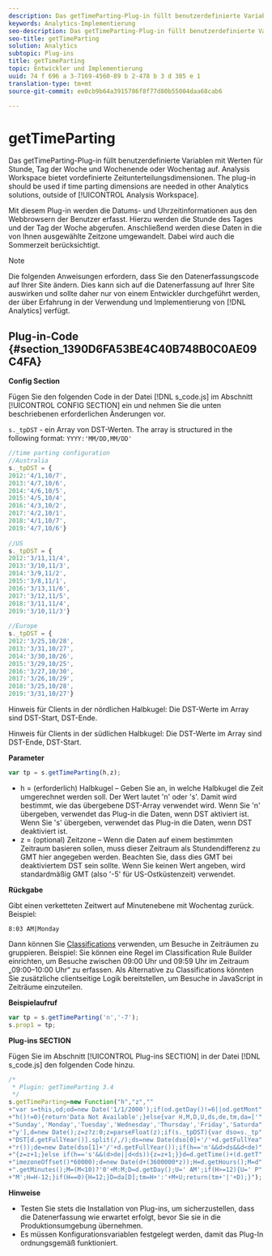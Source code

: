 ```yaml
---
description: Das getTimeParting-Plug-in füllt benutzerdefinierte Variablen mit Werten für Stunde, Tag der Woche und Wochenende oder Wochentag auf. Analysis Workspace bietet vordefinierte Zeitunterteilungsdimensionen. Das Plug-in sollte verwendet werden, wenn Zeitunterteilungsdimensionen in anderen Analytics-Lösungen außerhalb von Analysis Workspace benötigt werden.
keywords: Analytics-Implementierung
seo-description: Das getTimeParting-Plug-in füllt benutzerdefinierte Variablen mit Werten für Stunde, Tag der Woche und Wochenende oder Wochentag auf. Analysis Workspace bietet vordefinierte Zeitunterteilungsdimensionen. Das Plug-in sollte verwendet werden, wenn Zeitunterteilungsdimensionen in anderen Analytics-Lösungen außerhalb von Analysis Workspace benötigt werden.
seo-title: getTimeParting
solution: Analytics
subtopic: Plug-ins
title: getTimeParting
topic: Entwickler und Implementierung
uuid: 74 f 696 a 3-7169-4560-89 b 2-478 b 3 d 385 e 1
translation-type: tm+mt
source-git-commit: ee0cb9b64a3915786f8f77d80b55004daa68cab6

---
```



# getTimeParting

Das getTimeParting-Plug-in füllt benutzerdefinierte Variablen mit Werten für Stunde, Tag der Woche und Wochenende oder Wochentag auf. Analysis Workspace bietet vordefinierte Zeitunterteilungsdimensionen. The plug-in should be used if time parting dimensions are needed in other Analytics solutions, outside of [!UICONTROL Analysis Workspace].

Mit diesem Plug-in werden die Datums- und Uhrzeitinformationen aus den Webbrowsern der Benutzer erfasst. Hierzu werden die Stunde des Tages und der Tag der Woche abgerufen. Anschließend werden diese Daten in die von Ihnen ausgewählte Zeitzone umgewandelt. Dabei wird auch die Sommerzeit berücksichtigt.

>[!NOTE]
>
>Die folgenden Anweisungen erfordern, dass Sie den Datenerfassungscode auf Ihrer Site ändern. Dies kann sich auf die Datenerfassung auf Ihrer Site auswirken und sollte daher nur von einem Entwickler durchgeführt werden, der über Erfahrung in der Verwendung und Implementierung von [!DNL Analytics] verfügt.

## Plug-in-Code {#section_1390D6FA53BE4C40B748B0C0AE09C4FA}

**Config Section**

Fügen Sie den folgenden Code in der Datei [!DNL s_code.js] im Abschnitt [!UICONTROL CONFIG SECTION] ein und nehmen Sie die unten beschriebenen erforderlichen Änderungen vor.

`s._tpDST` - ein Array von DST-Werten. The array is structured in the following format: `YYYY:'MM/DD,MM/DD'`

```js
//time parting configuration 
//Australia 
s._tpDST = { 
2012:'4/1,10/7', 
2013:'4/7,10/6', 
2014:'4/6,10/5', 
2015:'4/5,10/4', 
2016:'4/3,10/2', 
2017:'4/2,10/1', 
2018:'4/1,10/7', 
2019:'4/7,10/6'} 
  
//US 
s._tpDST = { 
2012:'3/11,11/4', 
2013:'3/10,11/3', 
2014:'3/9,11/2', 
2015:'3/8,11/1', 
2016:'3/13,11/6', 
2017:'3/12,11/5', 
2018:'3/11,11/4', 
2019:'3/10,11/3'} 
  
//Europe 
s._tpDST = { 
2012:'3/25,10/28', 
2013:'3/31,10/27', 
2014:'3/30,10/26', 
2015:'3/29,10/25', 
2016:'3/27,10/30', 
2017:'3/26,10/29', 
2018:'3/25,10/28', 
2019:'3/31,10/27'}
```

Hinweis für Clients in der nördlichen Halbkugel: Die DST-Werte im Array sind DST-Start, DST-Ende.

Hinweis für Clients in der südlichen Halbkugel: Die DST-Werte im Array sind DST-Ende, DST-Start.

**Parameter**

```js
var tp = s.getTimeParting(h,z);
```

* h = (erforderlich) Halbkugel – Geben Sie an, in welche Halbkugel die Zeit umgerechnet werden soll. Der Wert lautet 'n' oder 's'. Damit wird bestimmt, wie das übergebene DST-Array verwendet wird. Wenn Sie 'n' übergeben, verwendet das Plug-in die Daten, wenn DST aktiviert ist. Wenn Sie 's' übergeben, verwendet das Plug-in die Daten, wenn DST deaktiviert ist.
* z = (optional) Zeitzone – Wenn die Daten auf einem bestimmten Zeitraum basieren sollen, muss dieser Zeitraum als Stundendifferenz zu GMT hier angegeben werden. Beachten Sie, dass dies GMT bei deaktiviertem DST sein sollte. Wenn Sie keinen Wert angeben, wird standardmäßig GMT (also '-5' für US-Ostküstenzeit) verwendet.

**Rückgabe**

Gibt einen verketteten Zeitwert auf Minutenebene mit Wochentag zurück. Beispiel:

```
8:03 AM|Monday
```

Dann können Sie [Classifications](https://marketing.adobe.com/resources/help/en_US/reference/classifications.html) verwenden, um Besuche in Zeiträumen zu gruppieren. Beispiel: Sie können eine Regel im Classification Rule Builder einrichten, um Besuche zwischen 09:00 Uhr und 09:59 Uhr im Zeitraum „09:00–10:00 Uhr“ zu erfassen. Als Alternative zu Classifications könnten Sie zusätzliche clientseitige Logik bereitstellen, um Besuche in JavaScript in Zeiträume einzuteilen.

**Beispielaufruf**

```js
var tp = s.getTimeParting('n','-7'); 
s.prop1 = tp;
```

**Plug-ins SECTION**

Fügen Sie im Abschnitt [!UICONTROL Plug-ins SECTION] in der Datei [!DNL s_code.js] den folgenden Code hinzu.

```js
/* 
 * Plugin: getTimeParting 3.4 
 */ 
s.getTimeParting=new Function("h","z","" 
+"var s=this,od;od=new Date('1/1/2000');if(od.getDay()!=6||od.getMont" 
+"h()!=0){return'Data Not Available';}else{var H,M,D,U,ds,de,tm,da=['" 
+"Sunday','Monday','Tuesday','Wednesday','Thursday','Friday','Saturda" 
+"y'],d=new Date();z=z?z:0;z=parseFloat(z);if(s._tpDST){var dso=s._tp" 
+"DST[d.getFullYear()].split(/,/);ds=new Date(dso[0]+'/'+d.getFullYea" 
+"r());de=new Date(dso[1]+'/'+d.getFullYear());if(h=='n'&&d>ds&&d<de)" 
+"{z=z+1;}else if(h=='s'&&(d>de||d<ds)){z=z+1;}}d=d.getTime()+(d.getT" 
+"imezoneOffset()*60000);d=new Date(d+(3600000*z));H=d.getHours();M=d" 
+".getMinutes();M=(M<10)?'0'+M:M;D=d.getDay();U=' AM';if(H>=12){U=' P" 
+"M';H=H-12;}if(H==0){H=12;}D=da[D];tm=H+':'+M+U;return(tm+'|'+D);}");
```

**Hinweise**

* Testen Sie stets die Installation von Plug-ins, um sicherzustellen, dass die Datenerfassung wie erwartet erfolgt, bevor Sie sie in die Produktionsumgebung übernehmen.
* Es müssen Konfigurationsvariablen festgelegt werden, damit das Plug-In ordnungsgemäß funktioniert.

